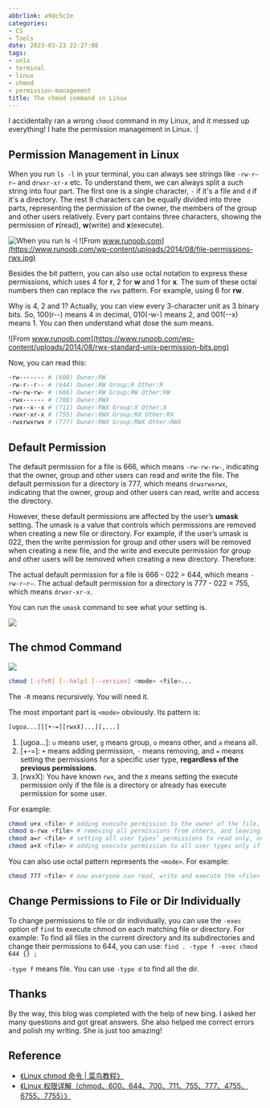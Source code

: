 ```yaml
---
abbrlink: a9dc5c1e
categories:
- CS
- Tools
date: 2023-03-23 22:27:08
tags:
- unix
- terminal
- linux
- chmod
- permission-management
title: The chmod command in Linux
---
```


I accidentally ran a wrong `chmod` command in my Linux, and it messed up everything! I hate the permission management in Linux. :|

<!--more-->

## Permission Management in Linux

When you run `ls -l` in your terminal, you can always see strings like `-rw-r–r–` and `drwxr-xr-x` etc. To understand them, we can always split a such string into four part. The first one is a single character, `-` if it's a file and `d` if it's a directory. The rest 9 characters can be equally divided into three parts, representing the permission of the owner, the members of the group and other users relatively. Every part contains three characters, showing the permission of **r**(read), **w**(write) and **x**(execute).

![When you run `ls -l`](https://b316f18.webp.li/blog-imgs/cs/tools/the-chmod-command-in-linux/1.png)
![From www.runoob.com](https://www.runoob.com/wp-content/uploads/2014/08/file-permissions-rwx.jpg)

Besides the bit pattern, you can also use octal notation to express these permissions, which uses 4 for **r**, 2 for **w** and 1 for **x**. The sum of these octal numbers then can replace the `rwx` pattern. For example, using 6 for **rw**.

Why is 4, 2 and 1? Actually, you can view every 3-character unit as 3 binary bits. So, 100(r--) means 4 in decimal, 010(-w-) means 2, and 001(--x) means 1. You can then understand what dose the sum means.

![From www.runoob.com](https://www.runoob.com/wp-content/uploads/2014/08/rwx-standard-unix-permission-bits.png)

Now, you can read this:

```bash
-rw------- # (600) Owner:RW
-rw-r--r-- # (644) Owner:RW Group:R Other:R
-rw-rw-rw- # (666) Owner:RW Group:RW Other:RW
-rwx------ # (700) Owner:RWX
-rwx--x--x # (711) Owner:RWX Group:X Other:X
-rwxr-xr-x # (755) Owner:RWX Group:RX Other:RX
-rwxrwxrwx # (777) Owner:RWX Group:RWX Other:RWX
```

## Default Permission

The default permission for a file is 666, which means `-rw-rw-rw-`, indicating that the owner, group and other users can read and write the file. The default permission for a directory is 777, which means `drwxrwxrwx`, indicating that the owner, group and other users can read, write and access the directory.

However, these default permissions are affected by the user’s **umask** setting. The umask is a value that controls which permissions are removed when creating a new file or directory. For example, if the user’s umask is 022, then the write permission for group and other users will be removed when creating a new file, and the write and execute permission for group and other users will be removed when creating a new directory. Therefore:

The actual default permission for a file is 666 - 022 = 644, which means `-rw-r–r–`. The actual default permission for a directory is 777 - 022 = 755, which means `drwxr-xr-x`.

You can run the `umask` command to see what your setting is.

![](https://b316f18.webp.li/blog-imgs/cs/tools/the-chmod-command-in-linux/4.png)

## The chmod Command

![](https://b316f18.webp.li/blog-imgs/cs/tools/the-chmod-command-in-linux/5.png)

```bash
chmod [-cfvR] [--help] [--version] <mode> <file>...
```

The `-R` means recursively. You will need it.

The most important part is `<mode>` obviously. Its pattern is:

```bash
[ugoa...][[+-=][rwxX]...][,...]
```

1. [ugoa...]: `u` means user, `g` means group, `o` means other, and `a` means all.
2. [+-=]: `+` means adding permission, `-` means removing, and `=` means setting the permissions for a specific user type, **regardless of the previous permissions**.
3. [rwxX]: You have known `rwx`, and the `X` means setting the execute permission only if the file is a directory or already has execute permission for some user.

For example:

```bash
chmod u+x <file> # adding execute permission to the owner of the file, and leaving the group and other permissions unchanged
chmod o-rwx <file> # removing all permissions from others, and leaving the owner and group permissions unchanged
chmod a=r <file> # setting all user types’ permissions to read only, overwriting any previous permissions
chmod a+X <file> # adding execute permission to all user types only if file is a directory or already executable by some user
```

You can also use octal pattern represents the `<mode>`. For example:

```bash
chmod 777 <file> # now everyone can read, write and execute the <file>
```

## Change Permissions to File or Dir Individually

To change permissions to file or dir individually, you can use the `-exec` option of `find` to execute chmod on each matching file or directory. For example: To find all files in the current directory and its subdirectories and change their permissions to 644, you can use: `find . -type f -exec chmod 644 {} ;`

`-type f` means file. You can use `-type d` to find all the dir.

## Thanks

By the way, this blog was completed with the help of new bing. I asked her many questions and got great answers. She also helped me correct errors and polish my writing. She is just too amazing!

## Reference

- [《Linux chmod 命令 | 菜鸟教程》](https://www.runoob.com/linux/linux-comm-chmod.html)
- [《Linux 权限详解（chmod、600、644、700、711、755、777、4755、6755、7755）》](https://blog.csdn.net/u013197629/article/details/73608613)